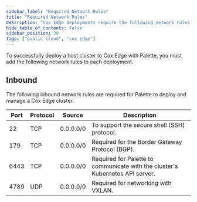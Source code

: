 ```yaml
---
sidebar_label: "Required Network Rules"
title: "Required Network Rules"
description: "Cox Edge deployments require the following network rules for a successful Palette deployment."
hide_table_of_contents: false
sidebar_position: 20
tags: ["public cloud", "cox edge"]
---
```



To successfully deploy a host cluster to Cox Edge with Palette, you must add the following network rules to each deployment.


## Inbound

The following inbound network rules are required for Palette to deploy and manage a Cox Edge cluster.

| Port | Protocol | Source    | Description                                                               |
|------|----------|-----------|---------------------------------------------------------------------------|
| 22   | TCP      | 0.0.0.0/0 | To support the secure shell (SSH) protocol.                               |
| 179  | TCP      | 0.0.0.0/0 | Required for the Border Gateway Protocol (BGP).                           |
| 6443 | TCP      | 0.0.0.0/0 | Required for Palette to communicate with the cluster's Kubernetes API server. |
| 4789 | UDP      | 0.0.0.0/0 | Required for networking with VXLAN.                                |